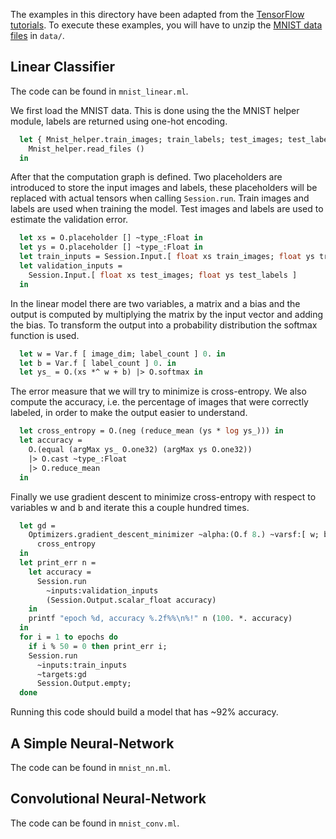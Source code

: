 
The examples in this directory have been adapted from the [TensorFlow tutorials](https://www.tensorflow.org/versions/r0.7/tutorials/mnist/pros/index.html). To execute these examples, you will have to unzip the [MNIST data files](http://yann.lecun.com/exdb/mnist/) in `data/`.

## Linear Classifier

The code can be found in `mnist_linear.ml`.

We first load the MNIST data. This is done using the the MNIST helper module, labels
are returned using one-hot encoding.

```ocaml
  let { Mnist_helper.train_images; train_labels; test_images; test_labels } =
    Mnist_helper.read_files ()
  in
```

After that the computation graph is defined. Two placeholders are introduced
to store the input images and labels, these placeholders will be replaced with actual
tensors when calling `Session.run`. Train images and labels are used when training the model.
Test images and labels are used to estimate the validation error.

```ocaml
  let xs = O.placeholder [] ~type_:Float in
  let ys = O.placeholder [] ~type_:Float in
  let train_inputs = Session.Input.[ float xs train_images; float ys train_labels ] in
  let validation_inputs =
    Session.Input.[ float xs test_images; float ys test_labels ]
  in
```
In the linear model there are two variables, a
matrix and a bias and the output is computed by multiplying the matrix by the input
vector and adding the bias. To transform the output into a probability distribution
the softmax function is used.
```ocaml
  let w = Var.f [ image_dim; label_count ] 0. in
  let b = Var.f [ label_count ] 0. in
  let ys_ = O.(xs *^ w + b) |> O.softmax in
```

The error measure that we will try to minimize is cross-entropy. We also compute
the accuracy, i.e. the percentage of images that were correctly labeled, in order
to make the output easier to understand.

```ocaml
  let cross_entropy = O.(neg (reduce_mean (ys * log ys_))) in
  let accuracy =
    O.(equal (argMax ys_ O.one32) (argMax ys O.one32))
    |> O.cast ~type_:Float
    |> O.reduce_mean
  in
```

Finally we use gradient descent to minimize cross-entropy with respect to variables
w and b and iterate this a couple hundred times.

```ocaml
  let gd =
    Optimizers.gradient_descent_minimizer ~alpha:(O.f 8.) ~varsf:[ w; b ]
      cross_entropy
  in
  let print_err n =
    let accuracy =
      Session.run
        ~inputs:validation_inputs
        (Session.Output.scalar_float accuracy)
    in
    printf "epoch %d, accuracy %.2f%%\n%!" n (100. *. accuracy)
  in
  for i = 1 to epochs do
    if i % 50 = 0 then print_err i;
    Session.run
      ~inputs:train_inputs
      ~targets:gd
      Session.Output.empty;
  done
```

Running this code should build a model that has ~92% accuracy.

## A Simple Neural-Network

The code can be found in `mnist_nn.ml`.

## Convolutional Neural-Network

The code can be found in `mnist_conv.ml`.
